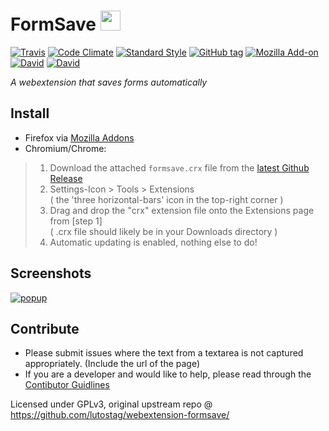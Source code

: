 # FormSave <img src="https://cdn.rawgit.com/lutostag/webextension-formsave/master/formsave/icons/icon.svg" alt="" width="32" height="32">
[![Travis](https://img.shields.io/travis/lutostag/webextension-formsave/master.svg)](https://travis-ci.org/lutostag/webextension-formsave) [![Code Climate](https://img.shields.io/codeclimate/maintainability/lutostag/webextension-formsave.svg)](https://codeclimate.com/github/lutostag/webextension-formsave/) [![Standard Style](https://img.shields.io/badge/code%20style-standard-brightgreen.svg)](https://standardjs.com/) [![GitHub tag](https://img.shields.io/github/tag/lutostag/webextension-formsave.svg)](https://github.com/lutostag/webextension-formsave/) [![Mozilla Add-on](https://img.shields.io/amo/v/formsave.svg)](https://addons.mozilla.org/en-US/firefox/addon/formsave/) [![David](https://img.shields.io/david/lutostag/webextension-formsave.svg)](https://david-dm.org/lutostag/webextension-formsave) [![David](https://img.shields.io/david/dev/lutostag/webextension-formsave.svg)](https://david-dm.org/lutostag/webextension-formsave?type=dev)

*A webextension that saves forms automatically*

## Install
* Firefox via [Mozilla Addons](https://addons.mozilla.org/en-US/firefox/addon/formsave/)
* Chromium/Chrome:
> 1. Download the attached `formsave.crx` file from the [latest Github Release](https://github.com/lutostag/webextension-formsave/releases/latest)
> 2. Settings-Icon > Tools > Extensions  
> ( the 'three horizontal-bars' icon in the top-right corner )
> 3. Drag and drop the "crx" extension file onto the Extensions page from [step 1]  
> ( .crx file should likely be in your Downloads directory )
> 4. Automatic updating is enabled, nothing else to do!

## Screenshots
[![popup](https://cdn.rawgit.com/lutostag/webextension-formsave/master/doc/screenshots/popup.png)](https://github.com/lutostag/webextension-formsave/tree/master/doc/screenshots)

## Contribute
* Please submit issues where the text from a textarea is not captured appropriately. (Include the url of the page)
* If you are a developer and would like to help, please read through the [Contibutor Guidlines](https://github.com/lutostag/webextension-formsave/blob/master/doc/CONTRIBUTING.md)

Licensed under GPLv3, original upstream repo @ https://github.com/lutostag/webextension-formsave/
